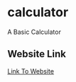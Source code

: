 # calculator

A Basic Calculator

## Website Link

[Link To Website](https://calculatorforfun.netlify.app/)
